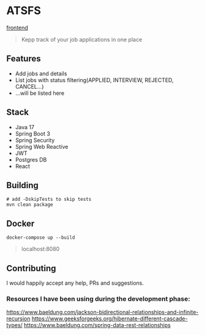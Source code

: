 # ATSFS
[frontend](https://github.com/cankurttekin/job-application-tracker/tree/frontend)
> Kepp track of your job applications in one place
## Features
- Add jobs and details
- List jobs with status filtering(APPLIED, INTERVIEW, REJECTED, CANCEL...)
- ...will be listed here

## Stack
- Java 17
- Spring Boot 3
- Spring Security
- Spring Web Reactive
- JWT
- Postgres DB
- React

## Building
```
# add -DskipTests to skip tests
mvn clean package
```

## Docker
```
docker-compose up --build
```
> localhost:8080

## Contributing
I would happily accept any help, PRs and suggestions.

### Resources I have been using during the development phase:
https://www.baeldung.com/jackson-bidirectional-relationships-and-infinite-recursion
https://www.geeksforgeeks.org/hibernate-different-cascade-types/
https://www.baeldung.com/spring-data-rest-relationships
